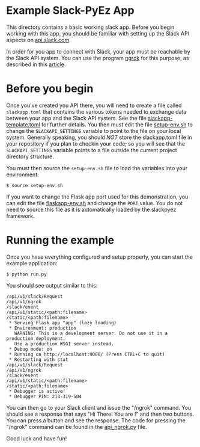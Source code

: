 # Example Slack-PyEz App

This directory contains a basic working slack app.  Before you begin working
with this app, you should be familiar with setting up the Slack API aspects on
[api.slack.com](https://api.slack.com).  

In order for you app to connect with Slack, your app must be reachable by the
Slack API system.  You can use the program [ngrok](https://ngrok.com/) for this purpose,
as described in this [article](https://api.slack.com/tutorials/tunneling-with-ngrok).

# Before you begin

Once you've created you API there, you will need to create a file called
`slackapp.toml` that contains the various tokens needed to exchange data
between your app and the Slack API system.  See the file
[slackapp-template.toml](slackapp-template.toml) for further details.  You then
must edit the file [setup-env.sh](setup-env.sh) to change the
`SLACKAPI_SETTINGS` variable to point to the file on your local system. 
Generally speaking, you should *NOT* store the slackapp.toml file in your
repository if you plan to checkin your code; so you will see that the
`SLACKAPI_SETTINGS` variable points to a file outside the current project
directory structure.

You must then source the `setup-env.sh` file to load the variables into your
environment:

```shell script
$ source setup-env.sh
```

If you want to change the Flask app port used for this demonstration, you can
edit the file [flaskapp-env.sh](flaskapp-env.sh) and change the `PORT` value. 
You do not need to source this file as it is automatically loaded by the
slackpyez framework.

# Running the example

Once you have everything configured and setup properly, you can start the example 
application:

```shell script
$ python run.py
```

You should see output similar to this:

```shell script
/api/v1/slack/Request
/api/v1/ngrok
/slack/event
/api/v1/static/<path:filename>
/static/<path:filename>
 * Serving Flask app "app" (lazy loading)
 * Environment: production
   WARNING: This is a development server. Do not use it in a production deployment.
   Use a production WSGI server instead.
 * Debug mode: on
 * Running on http://localhost:9000/ (Press CTRL+C to quit)
 * Restarting with stat
/api/v1/slack/Request
/api/v1/ngrok
/slack/event
/api/v1/static/<path:filename>
/static/<path:filename>
 * Debugger is active!
 * Debugger PIN: 213-319-504
```

You can then go to your Slack client and issue the "/ngrok" command.  You
should see a response that says "Hi There!  You are <your-user name>!" and then
two buttons.  You can press a button and see the response.  The code for pressing the "/ngrok"
command can be found in the [api_ngrok.py](commands/demo/api_slash_apptest.py) file.

Good luck and have fun!
